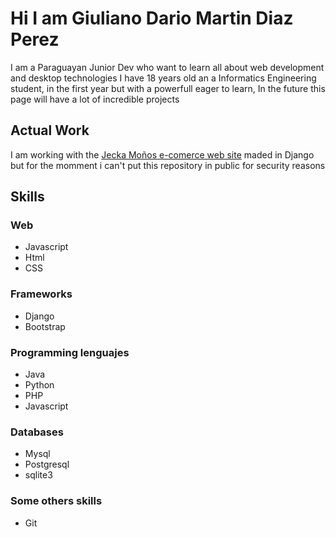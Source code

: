 # Hi I am Giuliano Dario Martin Diaz Perez
<p styles="background-color: orange;">
	I am a Paraguayan Junior Dev who want to learn all about web development and desktop technologies
  I have 18 years old an a Informatics Engineering student, in the first year but with 
  a powerfull eager to learn, In the future this page will have a lot of incredible projects
</p>

## Actual Work
I am working with the [Jecka Moños e-comerce web site](https://www.instagram.com/jeckapy/)
maded in Django but for the momment i can't put this repository in public for security reasons 

## Skills
### Web 
<ul>
  <li>Javascript</li>
  <li>Html</li>
  <li>CSS</li>
</ul>

### Frameworks
<ul>
  <li>Django</li>
  <li>Bootstrap</li>
</ul>

### Programming lenguajes
<ul>
  <li>Java</li>
  <li>Python</li>
  <li>PHP</li>
  <li>Javascript</li>
</ul>

### Databases
<ul>
  <li>Mysql</li>
  <li>Postgresql</li>
  <li>sqlite3</li>
</ul>

### Some others skills
<ul>
  <li>Git</li>
</ul>